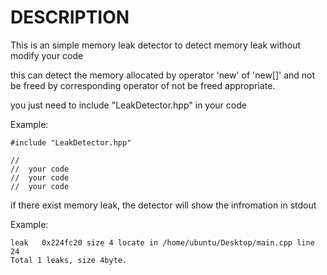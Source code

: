 # DESCRIPTION

This is an simple memory leak detector to detect memory leak without modify your code

this can detect the memory allocated by operator 'new' of 'new[]' and not be freed by corresponding operator of not be freed appropriate.

you just need to include "LeakDetector.hpp" in your code

Example:

```
#include "LeakDetector.hpp"

//
//  your code
//  your code
//  your code

```

if there exist memory leak, the detector will show the infromation in stdout

Example:

```
leak   0x224fc20 size 4 locate in /home/ubuntu/Desktop/main.cpp line 24
Total 1 leaks, size 4byte.

```
